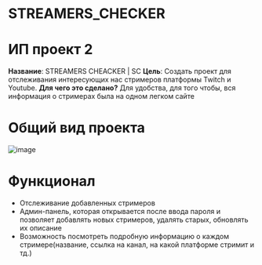 # STREAMERS_CHECKER
# ИП проект 2
**Название**: STREAMERS CHEACKER | SC
**Цель**: Создать проект для отслеживания интересующих нас стримеров платформы Twitch и Youtube.
**Для чего это сделано?** Для удобства, для того чтобы, вся информация о стримерах была на одном легком сайте

# Общий вид проекта
![image](https://user-images.githubusercontent.com/63122696/146057775-bc00e6db-15e9-45ae-ad6d-7370391e368e.png)

# Функционал

- Отслеживание добавленных стримеров
- Админ-панель, которая открывается после ввода пароля и позволяет добавлять новых стримеров, удалять старых, обновлять их описание
- Возможность посмотреть подробную информацию о каждом стримере(название, ссылка на канал, на какой платформе стримит и тд.)
